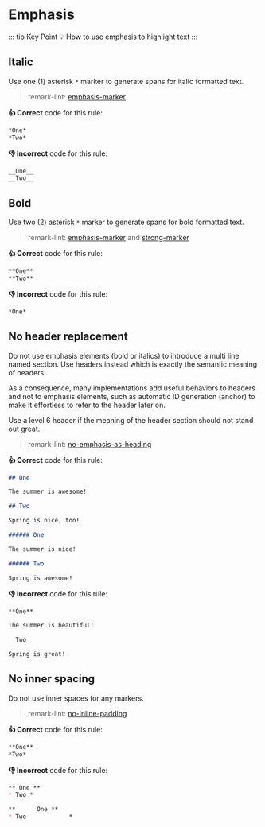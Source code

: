 # Emphasis

::: tip Key Point
:bulb: How to use emphasis to highlight text
:::

## Italic

Use one (1) asterisk `*` marker to generate spans for italic formatted text.

> remark-lint: [emphasis-marker](https://github.com/remarkjs/remark-lint/tree/master/packages/remark-lint-emphasis-marker "Lint to remarkjs docs")

**:thumbsup: Correct** code for this rule:

```markdown
*One*
*Two*
```

**:thumbsdown: Incorrect** code for this rule:

```markdown
__One__
__Two__
```

## Bold

Use two (2) asterisk `*` marker to generate spans for bold formatted text.

<!--lint disable-->

> remark-lint: [emphasis-marker](https://github.com/remarkjs/remark-lint/tree/master/packages/remark-lint-emphasis-marker "Link to remarkjs docs") and [strong-marker](https://github.com/remarkjs/remark-lint/tree/master/packages/remark-lint-strong-marker "Lint to remarkjs docs")

<!--lint enable-->

**:thumbsup: Correct** code for this rule:

```markdown
**One**
**Two**
```

**:thumbsdown: Incorrect** code for this rule:

```markdown
*One*
```

## No header replacement

Do not use emphasis elements (bold or italics) to introduce a multi line named section.
Use headers instead which is exactly the semantic meaning of headers.

As a consequence, many implementations add useful behaviors to headers and not to emphasis elements, such as automatic ID generation (anchor)
to make it effortless to refer to the header later on.

Use a level 6 header if the meaning of the header section should not stand out great.

> remark-lint: [no-emphasis-as-heading](https://github.com/remarkjs/remark-lint/tree/master/packages/remark-lint-no-emphasis-as-heading "Lint to remarkjs docs")

**:thumbsup: Correct** code for this rule:

```markdown
## One

The summer is awesome!

## Two

Spring is nice, too!
````

```markdown
###### One

The summer is nice!

###### Two

Spring is awesome!
```

**:thumbsdown: Incorrect** code for this rule:

```markdown
**One**

The summer is beautiful!

__Two__

Spring is great!
```

## No inner spacing

Do not use inner spaces for any markers.

> remark-lint: [no-inline-padding](https://github.com/remarkjs/remark-lint/tree/master/packages/remark-lint-no-inline-padding "Link to remarkjs docs")

**:thumbsup: Correct** code for this rule:

```markdown
**One**
*Two*
```

**:thumbsdown: Incorrect** code for this rule:

```markdown
** One **
* Two *
```

```markdown
**      One **
* Two            *
```
